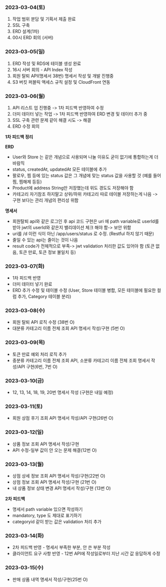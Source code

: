### 2023-03-04(토)
1. 작업 범위 분담 및 기획서 제출 완료
2. SSL 구축
3. ERD 설계(1차)
4. 00시 ERD 회의 (서버)

### 2023-03-05(일)
1. ERD 작성 및 RDS에 테이블 생성 완료
2. 16시 서버 회의 - API Index 작성
3. 회원 탈퇴 API(명세서 38번) 명세서 작성 및 개발 진행중
4. S3 버킷 퍼블릭 액세스 규칙 설정 및 CloudFront 연동

### 2023-03-06(월)
1. API 리스트 업 진행중 -> 1차 피드백 반영하여 수정
2. 더미 데이터 넣는 작업 -> 1차 피드백 반영하여 ERD 변경 및 데이터 추가 중
3. SSL 구축 관련 문제 같이 해결 시도 -> 해결
4. ERD 수정 회의

**1차 피드백 정리**

**ERD**
- User와 Store 는 같은 개념으로 사용되며 나눌 이유도 굳이 없기에 통합하는게 더 바람직
- status, createdAt, updatedAt 모든 테이블에 추가
- 팔로우, 찜 등에 있는 status 값은 그 개념에 맞는 status 값을 사용할 것 (예를 들어 찜, 찜해제 등등)
- Product에 address String만 저장했는데 위도 경도도 저장해야 함
- 카테고리 자기참조 하지말고 상위/하위 카테고리 따로 테이블 저장하는게 나음 -> 구현 보다는 관리 개념의 편리성 위함

**명세서**

- 회원탈퇴 api와 같은 로그인 후 api 코드 구현은 uri 에 path variable로 userId를 받아 jwt의 userId와 같은지 밸리데이션 체크 해야 함-> 보안 위함
- uri를 /d 이런 식이 아닌 /app/users/status 로 수정. (Restful 하지 않기 때문)
- 줄일 수 있는 api는 줄이는 것이 나음
- result code가 전체적으로 부족-> jwt validation 처리한 값도 있어야 함 (토큰 없음, 토큰 만료, 토큰 정보 불일치 등)

### 2023-03-07(화)
- 1차 피드백 반영
- 더미 데이터 넣기 완료
- ERD 추가 수정 및 테이블 수정 (User, Store 테이블 병합, 모든 테이블에 필요한 컬럼 추가, Category 테이블 분리)

### 2023-03-08(수)
- 회원 탈퇴 API 로직 수정 (38번 O)
- 대분류 카테고리 이름 전체 조회 API 명세서 작성/구현 (5번 O)

### 2023-03-09(목)
- 토큰 만료 예외 처리 로직 추가
- 중분류 카테고리 이름 전체 조회 API, 소분류 카테고리 이름 전체 조회 명세서 작성/API 구현(6번, 7번 O)

### 2023-03-10(금)
- 12, 13, 14, 18, 19, 20번 명세서 작성 (구현은 내일 예정)

### 2023-03-11(토)
- 회원 상점 후기 조회 API 명세서 작성/API 구현(26번 O)

### 2023-03-12(일)
- 상품 정보 조회 API 명세서 작성/구현
- API 수정-일부 값이 안 오는 문제 해결(12번 O)

### 2023-03-13(월)
- 상점 상세 정보 조회 API 명세서 작성/구현(22번 O)
- 상점 정보 조회 API 명세서 작성/구현 (21번 O)
- 내 상품 정보 상태 변경 API 명세서 작성/구현 (13번 O)

**2차 피드백**
- 명세서 path variable 있으면 작성하기
- mandatory, type 도 제대로 표기하기
- categoryid 같이 받는 값은 validation 처리 추가

### 2023-03-14(화)
- 2차 피드백 반영 - 명세서 부족한 부분, 안 쓴 부분 작성
- 클라이언트 요구 사항 반영 - 12번 API에 작성일로부터 지난 시간 값 응답하게 수정

### 2023-03-15(수)
- 판매 상품 내역 명세서 작성/구현(25번 O)
